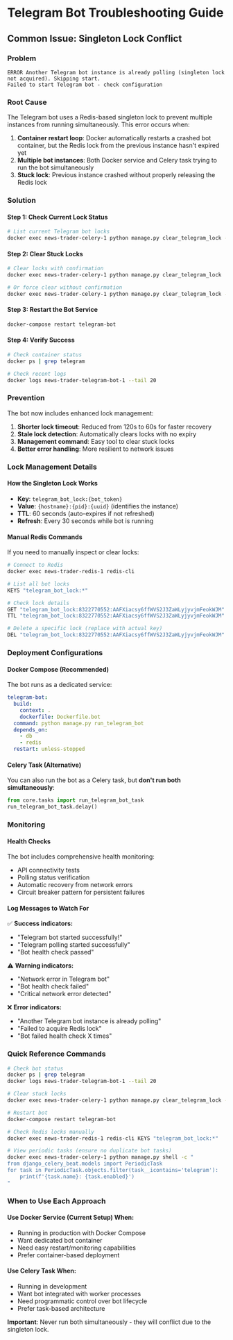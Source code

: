 # Telegram Bot Troubleshooting Guide

## Common Issue: Singleton Lock Conflict

### Problem
```
ERROR Another Telegram bot instance is already polling (singleton lock not acquired). Skipping start.
Failed to start Telegram bot - check configuration
```

### Root Cause
The Telegram bot uses a Redis-based singleton lock to prevent multiple instances from running simultaneously. This error occurs when:

1. **Container restart loop**: Docker automatically restarts a crashed bot container, but the Redis lock from the previous instance hasn't expired yet
2. **Multiple bot instances**: Both Docker service and Celery task trying to run the bot simultaneously
3. **Stuck lock**: Previous instance crashed without properly releasing the Redis lock

### Solution

#### Step 1: Check Current Lock Status
```bash
# List current Telegram bot locks
docker exec news-trader-celery-1 python manage.py clear_telegram_lock --list-only
```

#### Step 2: Clear Stuck Locks
```bash
# Clear locks with confirmation
docker exec news-trader-celery-1 python manage.py clear_telegram_lock

# Or force clear without confirmation
docker exec news-trader-celery-1 python manage.py clear_telegram_lock --force
```

#### Step 3: Restart the Bot Service
```bash
docker-compose restart telegram-bot
```

#### Step 4: Verify Success
```bash
# Check container status
docker ps | grep telegram

# Check recent logs
docker logs news-trader-telegram-bot-1 --tail 20
```

### Prevention

The bot now includes enhanced lock management:

1. **Shorter lock timeout**: Reduced from 120s to 60s for faster recovery
2. **Stale lock detection**: Automatically clears locks with no expiry
3. **Management command**: Easy tool to clear stuck locks
4. **Better error handling**: More resilient to network issues

### Lock Management Details

#### How the Singleton Lock Works
- **Key**: `telegram_bot_lock:{bot_token}`
- **Value**: `{hostname}:{pid}:{uuid}` (identifies the instance)
- **TTL**: 60 seconds (auto-expires if not refreshed)
- **Refresh**: Every 30 seconds while bot is running

#### Manual Redis Commands
If you need to manually inspect or clear locks:

```bash
# Connect to Redis
docker exec news-trader-redis-1 redis-cli

# List all bot locks
KEYS "telegram_bot_lock:*"

# Check lock details
GET "telegram_bot_lock:8322770552:AAFXiacsy6ffWVS2J3ZaWLyjyvjmFeokWJM"
TTL "telegram_bot_lock:8322770552:AAFXiacsy6ffWVS2J3ZaWLyjyvjmFeokWJM"

# Delete a specific lock (replace with actual key)
DEL "telegram_bot_lock:8322770552:AAFXiacsy6ffWVS2J3ZaWLyjyvjmFeokWJM"
```

### Deployment Configurations

#### Docker Compose (Recommended)
The bot runs as a dedicated service:
```yaml
telegram-bot:
  build:
    context: .
    dockerfile: Dockerfile.bot
  command: python manage.py run_telegram_bot
  depends_on:
    - db
    - redis
  restart: unless-stopped
```

#### Celery Task (Alternative)
You can also run the bot as a Celery task, but **don't run both simultaneously**:
```python
from core.tasks import run_telegram_bot_task
run_telegram_bot_task.delay()
```

### Monitoring

#### Health Checks
The bot includes comprehensive health monitoring:
- API connectivity tests
- Polling status verification
- Automatic recovery from network errors
- Circuit breaker pattern for persistent failures

#### Log Messages to Watch For
✅ **Success indicators:**
- "Telegram bot started successfully!"
- "Telegram polling started successfully"
- "Bot health check passed"

⚠️ **Warning indicators:**
- "Network error in Telegram bot"
- "Bot health check failed"
- "Critical network error detected"

❌ **Error indicators:**
- "Another Telegram bot instance is already polling"
- "Failed to acquire Redis lock"
- "Bot failed health check X times"

### Quick Reference Commands

```bash
# Check bot status
docker ps | grep telegram
docker logs news-trader-telegram-bot-1 --tail 20

# Clear stuck locks
docker exec news-trader-celery-1 python manage.py clear_telegram_lock --force

# Restart bot
docker-compose restart telegram-bot

# Check Redis locks manually
docker exec news-trader-redis-1 redis-cli KEYS "telegram_bot_lock:*"

# View periodic tasks (ensure no duplicate bot tasks)
docker exec news-trader-celery-1 python manage.py shell -c "
from django_celery_beat.models import PeriodicTask
for task in PeriodicTask.objects.filter(task__icontains='telegram'):
    print(f'{task.name}: {task.enabled}')
"
```

### When to Use Each Approach

#### Use Docker Service (Current Setup) When:
- Running in production with Docker Compose
- Want dedicated bot container
- Need easy restart/monitoring capabilities
- Prefer container-based deployment

#### Use Celery Task When:
- Running in development
- Want bot integrated with worker processes
- Need programmatic control over bot lifecycle
- Prefer task-based architecture

**Important**: Never run both simultaneously - they will conflict due to the singleton lock.
